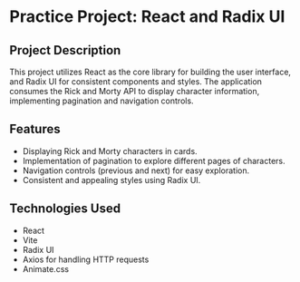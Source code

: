 # Practice Project: React and Radix UI

## Project Description

This project utilizes React as the core library for building the user interface, and Radix UI for consistent components and styles. The application consumes the Rick and Morty API to display character information, implementing pagination and navigation controls.

## Features

- Displaying Rick and Morty characters in cards.
- Implementation of pagination to explore different pages of characters.
- Navigation controls (previous and next) for easy exploration.
- Consistent and appealing styles using Radix UI.

## Technologies Used

- React
- Vite
- Radix UI
- Axios for handling HTTP requests
- Animate.css
